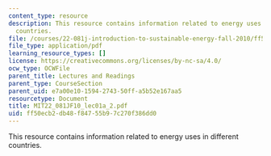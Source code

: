 ```yaml
---
content_type: resource
description: This resource contains information related to energy uses in different
  countries.
file: /courses/22-081j-introduction-to-sustainable-energy-fall-2010/ff50ecb2db48f84755b97c270f386dd0_MIT22_081JF10_lec01a_2.pdf
file_type: application/pdf
learning_resource_types: []
license: https://creativecommons.org/licenses/by-nc-sa/4.0/
ocw_type: OCWFile
parent_title: Lectures and Readings
parent_type: CourseSection
parent_uid: e7a00e10-1594-2743-50ff-a5b52e167aa5
resourcetype: Document
title: MIT22_081JF10_lec01a_2.pdf
uid: ff50ecb2-db48-f847-55b9-7c270f386dd0
---
```

This resource contains information related to energy uses in different countries.